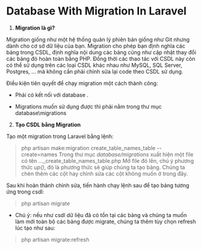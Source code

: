 # Database With Migration In Laravel

1.  **Migration là gì?**

Migration giống như một hệ thống quản lý phiên bản giống như Git nhưng
dành cho cơ sở dữ liệu của bạn. Migration cho phép bạn định nghĩa các
bảng trong CSDL, định nghĩa nội dung các bảng cũng như cập nhật thay đổi
các bảng đó hoàn toàn bằng PHP. Đồng thời các thao tác với CSDL này còn
có thể sử dụng trên các loại CSDL khác nhau như MySQL, SQL Server,
Postgres, \... mà không cần phải chỉnh sửa lại code theo CSDL sử dụng.

Điều kiện tiên quyết để chạy migration một cách thành công:

-   Phải có kết nối với database .

-   Migrations muốn sử dụng được thì phải nằm trong thư mục
    database\\migrations

2.  **Tạo CSDL bằng Migration**

Tạo một migration trong Laravel bằng lệnh:

> php artisan make:migration create\_table\_names\_table \--create=names
Trong thư mục _database/migrations_ xuất hiện một file có tên
> \...\_create\_table\_names\_table.php
Mở file đó lên, chú ý phương thức _up()_, đó là phương thức sẽ giúp chúng
ta tạo bảng. Chúng ta chèn thêm các cột hay chỉnh sửa các cột không muốn
ở trong đây.

Sau khi hoàn thành chỉnh sửa, tiến hành chạy lệnh sau để tạo bảng tương
ứng trong csdl: 
> php artisan migrate
-   Chú ý: nếu như csdl dữ liệu đã có tồn tại các bảng và chúng ta muốn
    làm mới toàn bộ các bảng được migrate, chúng ta thêm tùy chọn
    refresh lúc tạo như sau: 
> php artisan migrate:refresh